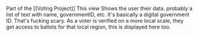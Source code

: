 Part of the [[Voting Project]]
This view Shows the user their data. probably a list of text with name, governmentID, etc. 
It's basically a digital government ID. That's fucking scary.
As a voter is verified on a more local scale, they get access to ballots for that local region, this is displayed here too.